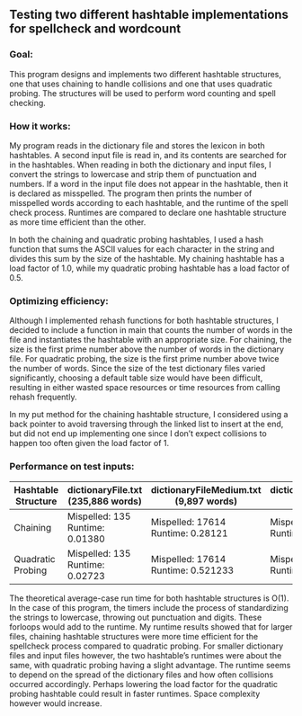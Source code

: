 ## Testing two different hashtable implementations for spellcheck and wordcount

### Goal:
This program designs and implements two different hashtable structures, one that uses chaining to handle collisions and one that uses quadratic probing. The structures will be used to perform word counting and spell checking. 

### How it works:
My program reads in the dictionary file and stores the lexicon in both hashtables. A second input file is read in, and its contents are searched for in the hashtables. When reading in both the dictionary and input files, I convert the strings to lowercase and strip them of punctuation and numbers.  If a word in the input file does not appear in the hashtable, then it is declared as misspelled. The program then prints the number of misspelled words according to each hashtable, and the runtime of the spell check process. Runtimes are compared to declare one hashtable structure as more time efficient than the other. 

In both the chaining and quadratic probing hashtables, I used a hash function that sums the ASCII values for each character in the string and divides this sum by the size of the hashtable. My chaining hashtable has a load factor of 1.0, while my quadratic probing hashtable has a load factor of 0.5.

### Optimizing efficiency:
Although I implemented rehash functions for both hashtable structures, I decided to include a function in main that counts the number of words in the file and instantiates the hashtable with an appropriate size. For chaining, the size is the first prime number above the number of words in the dictionary file. For quadratic probing, the size is the first prime number above twice the number of words. Since the size of the test dictionary files varied significantly, choosing a default table size would have been difficult, resulting in either wasted space resources or time resources from calling rehash frequently. 

In my put method for the chaining hashtable structure, I considered using a back pointer to avoid traversing through the linked list to insert at the end, but did not end up implementing one since I don’t expect collisions to happen too often given the load factor of 1.

### Performance on test inputs:

Hashtable Structure | dictionaryFile.txt <br> (235,886 words) | dictionaryFileMedium.txt <br> (9,897 words) | dictionaryFileSimple.txt <br> (14 words)
--- | --- | --- | --- 
Chaining | Mispelled: 135 <br> Runtime: 0.01380 | Mispelled: 17614 <br>Runtime: 0.28121 | Mispelled: 0 <br>Runtime: 0.000141 
Quadratic Probing | Mispelled: 135 <br> Runtime: 0.02723 | Mispelled: 17614 <br> Runtime: 0.521233 | Mispelled: 0 <br> Runtime: 0.000101


The theoretical average-case run time for both hashtable structures is O(1). In the case of this program, the timers include the process of standardizing the strings to lowercase, throwing out punctuation and digits. These forloops would add to the runtime. My runtime results showed that for larger files, chaining hashtable structures were more time efficient for the spellcheck process compared to quadratic probing. For smaller dictionary files and input files however, the two hashtable’s runtimes were about the same, with quadratic probing having a slight advantage. The runtime seems to depend on the spread of the dictionary files and how often collisions occurred accordingly. Perhaps lowering the load factor for the quadratic probing hashtable could result in faster runtimes. Space complexity however would increase.

